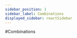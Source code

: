```yaml
---
sidebar_position: 1
sidebar_label: Combinations
displayed_sidebar: reactSidebar
---
```


#Combinations
